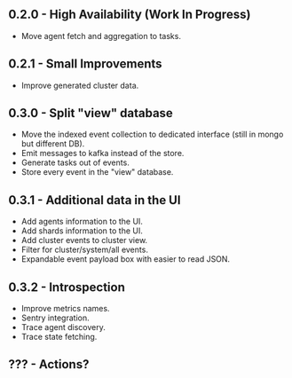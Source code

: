 ## 0.2.0 - High Availability (Work In Progress)
- Move agent fetch and aggregation to tasks.


## 0.2.1 - Small Improvements
- Improve generated cluster data.


## 0.3.0 - Split "view" database
- Move the indexed event collection to dedicated interface (still in mongo but different DB).
- Emit messages to kafka instead of the store.
- Generate tasks out of events.
- Store every event in the "view" database.


## 0.3.1 - Additional data in the UI
- Add agents information to the UI.
- Add shards information to the UI.
- Add cluster events to cluster view.
- Filter for cluster/system/all events.
- Expandable event payload box with easier to read JSON.


## 0.3.2 - Introspection
- Improve metrics names.
- Sentry integration.
- Trace agent discovery.
- Trace state fetching.


## ??? - Actions?
